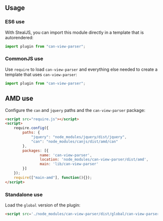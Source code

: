 ## Usage

### ES6 use

With StealJS, you can import this module directly in a template that is autorendered:

```js
import plugin from "can-view-parser";
```

### CommonJS use

Use `require` to load `can-view-parser` and everything else
needed to create a template that uses `can-view-parser`:

```js
import plugin from "can-view-parser";
```

## AMD use

Configure the `can` and `jquery` paths and the `can-view-parser` package:

```html
<script src="require.js"></script>
<script>
	require.config({
	    paths: {
	        "jquery": "node_modules/jquery/dist/jquery",
	        "can": "node_modules/canjs/dist/amd/can"
	    },
	    packages: [{
		    	name: 'can-view-parser',
		    	location: 'node_modules/can-view-parser/dist/amd',
		    	main: 'lib/can-view-parser'
	    }]
	});
	require(["main-amd"], function(){});
</script>
```

### Standalone use

Load the `global` version of the plugin:

```html
<script src='./node_modules/can-view-parser/dist/global/can-view-parser.js'></script>
```
